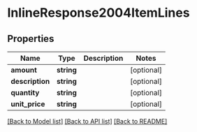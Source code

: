 # InlineResponse2004ItemLines

## Properties
Name | Type | Description | Notes
------------ | ------------- | ------------- | -------------
**amount** | **string** |  | [optional] 
**description** | **string** |  | [optional] 
**quantity** | **string** |  | [optional] 
**unit_price** | **string** |  | [optional] 

[[Back to Model list]](../README.md#documentation-for-models) [[Back to API list]](../README.md#documentation-for-api-endpoints) [[Back to README]](../README.md)


